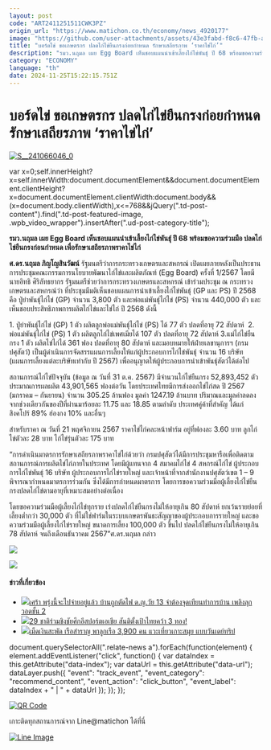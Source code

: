 ```yaml
---
layout: post
code: "ART2411251511CWK3PZ"
origin_url: "https://www.matichon.co.th/economy/news_4920177"
image: "https://github.com/user-attachments/assets/43e3fabd-f8c6-47fb-a87b-af4f7f934930"
title: "บอร์ดไข่ ขอเกษตรกร ปลดไก่ไข่ยืนกรงก่อยกำหนด รักษาเสถียรภาพ ‘ราคาไข่ไก่’"
description: "รมว.นฤมล เผย Egg Board เห็นชอบแผนนำเข้าเลี้ยงไก่ไข่พันธุ์ ปี 68 พร้อมขอความร่วมมือ ปลดไก่ไข่ยืนกรงก่อนกำหนด เพื่อรักษาเสถียรภาพราคาไข่ไก่"
category: "ECONOMY"
language: "th"
date: 2024-11-25T15:22:15.751Z
---
```


# บอร์ดไข่ ขอเกษตรกร ปลดไก่ไข่ยืนกรงก่อยกำหนด รักษาเสถียรภาพ ‘ราคาไข่ไก่’

[![](https://www.matichon.co.th/wp-content/uploads/2024/11/S__241066046_0-728x484.jpg "S__241066046_0")](https://www.matichon.co.th/wp-content/uploads/2024/11/S__241066046_0.jpg)

var x=0;self.innerHeight?x=self.innerWidth:document.documentElement&&document.documentElement.clientHeight?x=document.documentElement.clientWidth:document.body&&(x=document.body.clientWidth),x<=768&&jQuery(".td-post-content").find(".td-post-featured-image, .wpb\_video\_wrapper").insertAfter(".ud-post-category-title");

**รมว.นฤมล เผย Egg Board เห็นชอบแผนนำเข้าเลี้ยงไก่ไข่พันธุ์ ปี 68 พร้อมขอความร่วมมือ ปลดไก่ไข่ยืนกรงก่อนกำหนด เพื่อรักษาเสถียรภาพราคาไข่ไก่**

**ศ.ดร.นฤมล ภิญโญสินวัฒน์** รัฐมนตรีว่าการกระทรวงเกษตรและสหกรณ์ เปิดเผยภายหลังเป็นประธานการประชุมคณะกรรมการนโยบายพัฒนาไก่ไข่และผลิตภัณฑ์ (Egg Board) ครั้งที่ 1/2567 โดยมี นายอิทธิ ศิริลัทธยากร รัฐมนตรีช่วยว่าการกระทรวงเกษตรและสหกรณ์ เข้าร่วมประชุม ณ กระทรวงเกษตรและสหกรณ์ว่า ที่ประชุมมีมติเห็นชอบแผนการนำเข้าเลี้ยงไก่ไข่พันธุ์ (GP และ PS) ปี 2568 คือ ปู่ย่าพันธุ์ไก่ไข่ (GP) จำนวน 3,800 ตัว และพ่อแม่พันธุ์ไก่ไข่ (PS) จำนวน 440,000 ตัว และเห็นชอบประสิทธิภาพการผลิตไก่ไข่และไข่ไก่ ปี 2568 ดังนี้

1\. ปู่ย่าพันธุ์ไก่ไข่ (GP) 1 ตัว ผลิตลูกพ่อแม่พันธุ์ไก่ไข่ (PS) ได้ 77 ตัว ปลดที่อายุ 72 สัปดาห์  2. พ่อแม่พันธุ์ไก่ไข่ (PS) 1 ตัว ผลิตลูกไก่ไข่เพศเมียได้ 107 ตัว ปลดที่อายุ 72 สัปดาห์ 3.แม่ไก่ไข่ยืนกรง 1 ตัว ผลิตไข่ไก่ได้ 361 ฟอง ปลดที่อายุ 80 สัปดาห์ และมอบหมายให้ฝ่ายเลขานุการฯ (กรมปศุสัตว์) เป็นผู้ดำเนินการจัดสรรแผนการเลี้ยงให้แก่ผู้ประกอบการไก่ไข่พันธุ์ จำนวน 16 บริษัท (แผนการเลี้ยงแต่ละบริษัทเท่ากับ ปี 2567) เพื่ออนุญาตให้ผู้ประกอบการนำเข้าพันธุ์สัตว์ได้ต่อไป

สถานการณ์ไก่ไข่ปัจจุบัน (ข้อมูล ณ วันที่ 31 ต.ค. 2567) มีจำนวนไก่ไข่ยืนกรง 52,893,452 ตัว ประมาณการผลผลิต 43,901,565 ฟองต่อวัน โดยประเทศไทยมีการส่งออกไข่ไก่สด ปี 2567 (มกราคม – กันยายน) จำนวน 305.25 ล้านฟอง มูลค่า 1247.19 ล้านบาท ปริมาณและมูลค่าลดลงจากช่วงเดียวกันของปีที่ผ่านมาร้อยละ 11.75 และ 18.85 ตามลำดับ ประเทศคู่ค้าที่สำคัญ ได้แก่ สิงคโปร์ 89% ฮ่องกง 10% และอื่นๆ

สำหรับราคา ณ วันที่ 21 พฤศจิกายน 2567 ราคาไข่ไก่คละหน้าฟาร์ม อยู่ที่ฟองละ 3.60 บาท ลูกไก่ไข่ตัวละ 28 บาท ไก่ไข่รุ่นตัวละ 175 บาท

“การดำเนินมาตรการรักษาเสถียรภาพราคาไข่ไก่ด้วยว่า กรมปศุสัตว์ได้มีการประชุมหารือเพื่อติดตามสถานการณ์การผลิตไข่ไก่ภายในประเทศ โดยมีผู้แทนจาก 4 สมาคมไก่ไข่ 4 สหกรณ์ไก่ไข่ ผู้ประกอบการไก่ไข่พันธุ์ 16 บริษัท ผู้ประกอบการไก่ไข่รายใหญ่ และเจ้าหน้าที่จากสำนักงานปศุสัตว์เขต 1 – 9 พิจารณากำหนดมาตรการร่วมกัน ซึ่งได้มีการกำหนดมาตรการ โดยการขอความร่วมมือผู้เลี้ยงไก่ไข่ยืนกรงปลดไก่ไข่ตามอายุที่เหมาะสมอย่างต่อเนื่อง

โดยขอความร่วมมือผู้เลี้ยงไก่ไข่ทุกราย เร่งปลดไก่ไข่ยืนกรงไม่ให้อายุเกิน 80 สัปดาห์ ยกเว้นรายย่อยที่เลี้ยงต่ำกว่า 30,000 ตัว ที่ไม่ใช่ฟาร์มในระบบเกษตรพันธะสัญญาของผู้ประกอบการรายใหญ่ และขอความร่วมมือผู้เลี้ยงไก่ไข่รายใหญ่ ขนาดการเลี้ยง 100,000 ตัว ขึ้นไป ปลดไก่ไข่ยืนกรงไม่ให้อายุเกิน 78 สัปดาห์ จนถึงเดือนธันวาคม 2567”ศ.ดร.นฤมล กล่าว

![](https://www.matichon.co.th/wp-content/uploads/2024/11/S__241066049_0-1024x681.jpg)

![](https://www.matichon.co.th/wp-content/uploads/2024/11/S__241066050_0-1024x681.jpg)

#### ข่าวที่เกี่ยวข้อง

*   [![](https://www.matichon.co.th/wp-content/uploads/2024/11/ปกข่าว-7281-218.jpg)เศร้า พรุ่งนี้จะไปจ่ายอยู่แล้ว บ้านถูกตัดไฟ ด.ญ.วัย 13 จำต้องจุดเทียนทำการบ้าน เพลิงลุกวอดชั้น 2](https://www.matichon.co.th/region/news_4920156)
*   [![](https://www.matichon.co.th/wp-content/uploads/2024/11/Esport1545.jpg)29 ชาติร่วมชิงชัยศึกอีสปอร์ตเอเชีย สันติตั้งเป้าไทยคว้า 3 ทอง!](https://www.matichon.co.th/sport/thai-sport/news_4919600)
*   [![](https://www.matichon.co.th/wp-content/uploads/2024/11/สมุย4.jpg)เม็ดเงินสะพัด เรือสำราญ พาลูกเรือ 3,900 คน แวะเที่ยวเกาะสมุย แบบวันเดย์ทริป](https://www.matichon.co.th/region/news_4920099)

document.querySelectorAll(".relate-news a").forEach(function(element) { element.addEventListener("click", function() { var dataIndex = this.getAttribute("data-index"); var dataUrl = this.getAttribute("data-url"); dataLayer.push({ "event": "track\_event", "event\_category": "recommend\_content", "event\_action": "click\_button", "event\_label": dataIndex + " | " + dataUrl }); }); });

[![QR Code](https://www.matichon.co.th/wp-content/uploads/2023/07/wob1371z.jpg)](https://lin.ee/ht0nDxX)

เกาะติดทุกสถานการณ์จาก Line@matichon ได้ที่นี่

[![Line Image](https://www.matichon.co.th/wp-content/uploads/2023/07/th.png)](https://lin.ee/ht0nDxX)